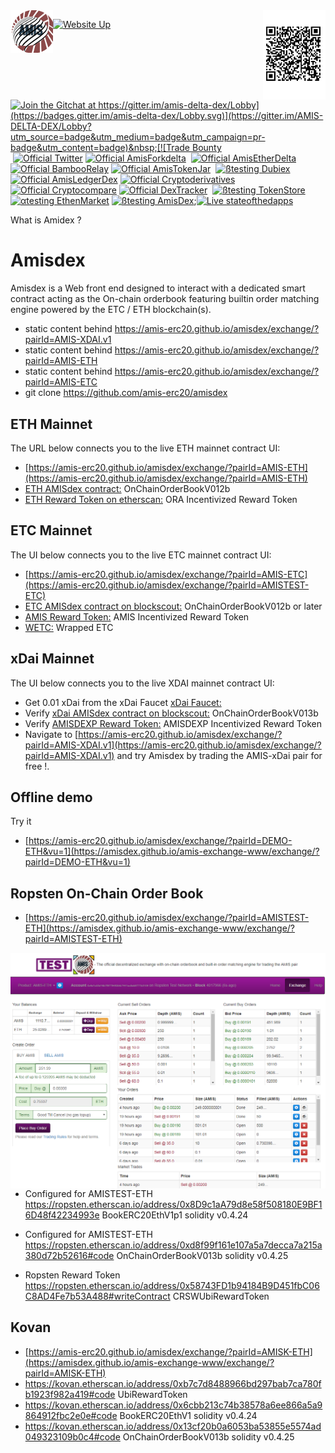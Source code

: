 <img align="left" src="https://github.com/amisolution/ERC20-AMIS/raw/master/amis-logo3.png" alt="amis-logo3"/>
<img align="right" src="https://github.com/amisolution/ERC20-AMIS/raw/master/images/AMIS-QRCODE.png" alt="AMIS-QRCODE" width="100"/>

[![Website Up](https://img.shields.io/badge/website-up-brightgreen.svg)](http://erc20-amis.amisolution.net/)&nbsp;
[![Join the Gitchat at https://gitter.im/amis-delta-dex/Lobby](https://badges.gitter.im/amis-delta-dex/Lobby.svg)](https://gitter.im/AMIS-DELTA-DEX/Lobby?utm_source=badge&utm_medium=badge&utm_campaign=pr-badge&utm_content=badge)&nbsp;[![Trade Bounty](https://img.shields.io/badge/trade-bounty-orange.svg)](https://github.com/amisolution/ERC20-AMIS/issues/)&nbsp;[![Official Twitter](https://img.shields.io/badge/official-twitter-brightgreen.svg)](https://twitter.com/amis_erc20)&nbsp;[![Official AmisForkdelta](https://img.shields.io/badge/official-forkdelta-brightgreen.svg)](https://forkdelta.app/#!/trade/0x949bed886c739f1a3273629b3320db0c5024c719-ETH)
&nbsp;[![Official AmisEtherDelta](https://img.shields.io/badge/official-etherdelta-brightgreen.svg)](https://etherdelta.com/#0x949bed886c739f1a3273629b3320db0c5024c719-ETH)
&nbsp;[![Official BambooRelay](https://img.shields.io/badge/official-bamboorelay-brightgreen.svg)](https://bamboorelay.com/trade/AMIS-WETH)&nbsp;[![Official AmisTokenJar](https://img.shields.io/badge/official-tokenjar-brightgreen.svg)](https://tokenjar.io/amis)
&nbsp;[![ßtesting Dubiex](https://img.shields.io/badge/ßtesting-dubiex-yellow.svg)](https://dubiex.com/AMIS/ETH)&nbsp;[![Official AmisLedgerDex](https://img.shields.io/badge/official-ledgerdex-1330e3.svg)](https://app.ledgerdex.com/#/app/orders/maker-taker/AMIS/0x949bed886c739f1a3273629b3320db0c5024c719/WETH/0xc02aaa39b223fe8d0a0e5c4f27ead9083c756cc2
)&nbsp;[![Official Cryptoderivatives](https://img.shields.io/badge/official-cryptoderivatives-4330e7.svg)](https://cryptoderivatives.market/token/AMIS)&nbsp;[![Official Cryptocompare](https://img.shields.io/badge/official-cryptocompare-brightgreen.svg)](https://www.cryptocompare.com/coins/amis)&nbsp;[![Official DexTracker](https://img.shields.io/badge/official-dextracker-brightgreen.svg)](https://etherscan.io/dextracker?filter=&q=AMIS)
&nbsp;[![ßtesting TokenStore](https://img.shields.io/badge/ßtesting-TokenStore-yellow.svg)](https://token.store/trade/0x949bed886c739f1a3273629b3320db0c5024c719)
&nbsp;[![αtesting EthenMarket](https://img.shields.io/badge/αtesting-ethenmarket-lightgrey.svg)](https://ethen.market/949bed886c739f1a3273629b3320db0c5024c719)&nbsp;[![ßtesting AmisDex](https://img.shields.io/badge/ßtesting-amisdex-lightblue.svg)](https://amis-erc20.github.io/amisdex);[![Live stateofthedapps](https://img.shields.io/badge/live-stateofthedapps-brightgreen.svg)](https://www.stateofthedapps.com/dapps/amisdex)


What is Amidex ?

# Amisdex

Amisdex is a Web front end designed to interact with a dedicated smart contract acting as the On-chain orderbook featuring builtin order matching engine powered by the ETC / ETH blockchain(s). 
* static content behind https://amis-erc20.github.io/amisdex/exchange/?pairId=AMIS-XDAI.v1
* static content behind https://amis-erc20.github.io/amisdex/exchange/?pairId=AMIS-ETH
* static content behind https://amis-erc20.github.io/amisdex/exchange/?pairId=AMIS-ETC
* git clone https://github.com/amis-erc20/amisdex

## ETH Mainnet

The URL below connects you to the live ETH mainnet contract UI:
- [https://amis-erc20.github.io/amisdex/exchange/?pairId=AMIS-ETH](https://amis-erc20.github.io/amisdex/exchange/?pairId=AMIS-ETH)
- [ETH AMISdex contract:](https://etherscan.io/address/0x2cc69cAaaAa6114ddf48F4DdB2AdB9c5d5d3e048#code) OnChainOrderBookV012b  
- [ETH Reward Token on etherscan:](https://etherscan.io/address/0x4875ae0e3fdfb9779d92b4c7bc5ce852434442b3#code) ORA Incentivized Reward Token

## ETC Mainnet

The UI below connects you to the live ETC mainnet contract UI:
- [https://amis-erc20.github.io/amisdex/exchange/?pairId=AMIS-ETC](https://amis-erc20.github.io/amisdex/exchange/?pairId=AMISTEST-ETC)
- [ETC AMISdex contract on blockscout:](https://blockscout.com/etc/mainnet/address/0xb2adCeFB5eC66e953BAf669a6e85bB8699b7336F/contracts) OnChainOrderBookV012b or later 
- [AMIS Reward Token:](https://blockscout.com/etc/mainnet/address/0xD8EBe4E6aC8d3c85E2f243e11e8B96C9B12C85Af/contracts) AMIS Incentivized Reward Token
- [WETC:](https://blockscout.com/etc/mainnet/address/0xEF3DA599a7C0dE182F4AF53032e57CC5D06551a7) Wrapped ETC

## xDai Mainnet

The UI below connects you to the live XDAI mainnet contract UI:
- Get 0.01 xDai from the xDai Faucet [xDai Faucet:](https://blockscout.com/poa/xdai/faucet) 
- Verify [xDai AMISdex contract on blockscout:](https://blockscout.com/poa/xdai/address/0x62C9B359Ed48191fcD5Ab5DE3E026C7182b38AC7) OnChainOrderBookV013b  
- Verify [AMISDEXP Reward Token:](https://blockscout.com/poa/xdai/address/0x9C374CC5da1D7EE668D4080287b104B865F3089e) AMISDEXP Incentivized Reward Token
- Navigate to [https://amis-erc20.github.io/amisdex/exchange/?pairId=AMIS-XDAI.v1](https://amis-erc20.github.io/amisdex/exchange/?pairId=AMIS-XDAI.v1) and try Amisdex by trading the AMIS-xDai pair for free !.

## Offline demo

Try it
- [https://amis-erc20.github.io/amisdex/exchange/?pairId=DEMO-ETH&vu=1](https://amisdex.github.io/amis-exchange-www/exchange/?pairId=DEMO-ETH&vu=1)

## Ropsten On-Chain Order Book

- [https://amis-erc20.github.io/amisdex/exchange/?pairId=AMISTEST-ETH](https://amisdex.github.io/amis-exchange-www/exchange/?pairId=AMISTEST-ETH)
<img align="left" src="https://raw.githubusercontent.com/amisdex/amis-exchange-www/master/img/amisdex-preview-test.png" alt="Preview of the AmisDex Interface" style="vertical-align: bottom;">
  
- Configured for AMISTEST-ETH https://ropsten.etherscan.io/address/0x8D9c1aA79d8e58f508180E9BF16D48f42234993e BookERC20EthV1p1 solidity v0.4.24
- Configured for AMISTEST-ETH https://ropsten.etherscan.io/address/0xd8f99f161e107a5a7decca7a215a380d72b52616#code OnChainOrderBookV013b solidity v0.4.25

- Ropsten Reward Token
https://ropsten.etherscan.io/address/0x58743FD1b94184B9D451fbC06C8AD4Fe7b53A488#writeContract CRSWUbiRewardToken


## Kovan

- [https://amis-erc20.github.io/amisdex/exchange/?pairId=AMISK-ETH](https://amisdex.github.io/amis-exchange-www/exchange/?pairId=AMISK-ETH)
- https://kovan.etherscan.io/address/0xb7c7d8488966bd297bab7ca780fb1923f982a419#code  UbiRewardToken
- https://kovan.etherscan.io/address/0x6cbb213c74b38578a6ee866a5a9864912fbc2e0e#code  BookERC20EthV1 solidity v0.4.24
- https://kovan.etherscan.io/address/0x13cf20b0a6053ba53855e5574ad049323109b0c4#code  OnChainOrderBookV013b solidity v0.4.25
